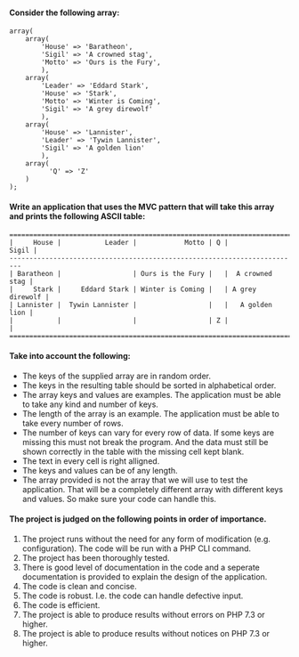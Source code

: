 
#### Consider the following array:
```
array(
    array(
        'House' => 'Baratheon',
        'Sigil' => 'A crowned stag',
        'Motto' => 'Ours is the Fury',
        ),
    array(
        'Leader' => 'Eddard Stark',
        'House' => 'Stark',
        'Motto' => 'Winter is Coming',
        'Sigil' => 'A grey direwolf'
        ),
    array(
        'House' => 'Lannister',
        'Leader' => 'Tywin Lannister',
        'Sigil' => 'A golden lion'
        ),
    array(
	      'Q' => 'Z'
    )
);

```

#### Write an application that uses the MVC pattern that will take this array and prints the following ASCII table:
```
=========================================================================
|     House |           Leader |            Motto | Q |           Sigil |
-------------------------------------------------------------------------
| Baratheon |                  | Ours is the Fury |   |  A crowned stag |
|     Stark |     Eddard Stark | Winter is Coming |   | A grey direwolf |
| Lannister |  Tywin Lannister |                  |   |   A golden lion |
|           |                  |                  | Z |                 |
=========================================================================
```
#### Take into account the following:
* The keys of the supplied array are in random order.
* The keys in the resulting table should be sorted in alphabetical order.
* The array keys and values are examples. The application must be able to take any kind and number of keys.
* The length of the array is an example. The application must be able to take every number of rows.
* The number of keys can vary for every row of data. If some keys are missing this must not break the program. And the data must still be shown correctly in the table with the missing cell kept blank.
* The text in every cell is right alligned.
* The keys and values can be of any length.
* The array provided is not the array that we will use to test the application. That will be a completely different array with different keys and values. So make sure your code can handle this.

#### The project is judged on the following points in order of importance.
1. The project runs without the need for any form of modification (e.g. configuration). The code will be run with a PHP CLI command.
2. The project has been thoroughly tested.
3. There is good level of documentation in the code and a seperate documentation is provided to explain the design of the application.
4. The code is clean and concise.
5. The code is robust. I.e. the code can handle defective input.
6. The code is efficient.
7. The project is able to produce results without errors on PHP 7.3 or higher.
8. The project is able to produce results without notices on PHP 7.3 or higher.
